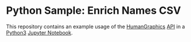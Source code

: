 # Python Sample: Enrich Names CSV

This repository contains an example usage of the
[HumanGraphics](https://www.humangraphics.io)
[API](https://developer.humangraphics.io) in a
[Python3](https://www.python.org/) [Jupyter
Notebook](https://jupyter.org/).

